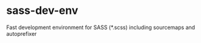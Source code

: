 # sass-dev-env
Fast development environment for SASS (*.scss) including sourcemaps and autoprefixer
